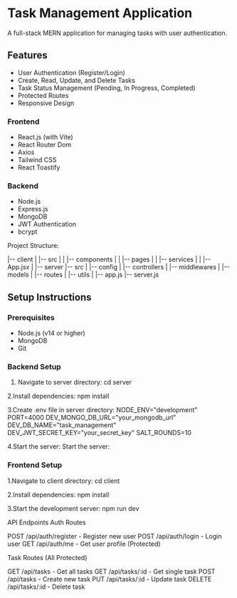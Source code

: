 # Task Management Application

A full-stack MERN application for managing tasks with user authentication.

## Features

- User Authentication (Register/Login)
- Create, Read, Update, and Delete Tasks
- Task Status Management (Pending, In Progress, Completed)
- Protected Routes
- Responsive Design


### Frontend
- React.js (with Vite)
- React Router Dom
- Axios
- Tailwind CSS
- React Toastify

### Backend
- Node.js
- Express.js
- MongoDB
- JWT Authentication
- bcrypt

Project Structure:

|-- client 
|   |-- src
|   |   |-- components
|   |   |-- pages
|   |   |-- services
|   |   |-- App.jsx
|
|-- server
    |-- src
    |   |-- config
    |   |-- controllers
    |   |-- middlewares
    |   |-- models
    |   |-- routes
    |   |-- utils
    |   |-- app.js
    |-- server.js
## Setup Instructions

### Prerequisites
- Node.js (v14 or higher)
- MongoDB
- Git

### Backend Setup
1. Navigate to server directory:
cd server

2.Install dependencies:
npm install

3.Create .env file in server directory:
NODE_ENV="development"
PORT=4000
DEV_MONGO_DB_URL="your_mongodb_url"
DEV_DB_NAME="task_management"
DEV_JWT_SECRET_KEY="your_secret_key"
SALT_ROUNDS=10

4.Start the server:
Start the server:

### Frontend Setup

1.Navigate to client directory:
cd client

2.Install dependencies:
npm install

3.Start the development server:
npm run dev

API Endpoints
Auth Routes

POST /api/auth/register - Register new user
POST /api/auth/login - Login user
GET /api/auth/me - Get user profile (Protected)

Task Routes (All Protected)

GET /api/tasks - Get all tasks
GET /api/tasks/:id - Get single task
POST /api/tasks - Create new task
PUT /api/tasks/:id - Update task
DELETE /api/tasks/:id - Delete task


    
